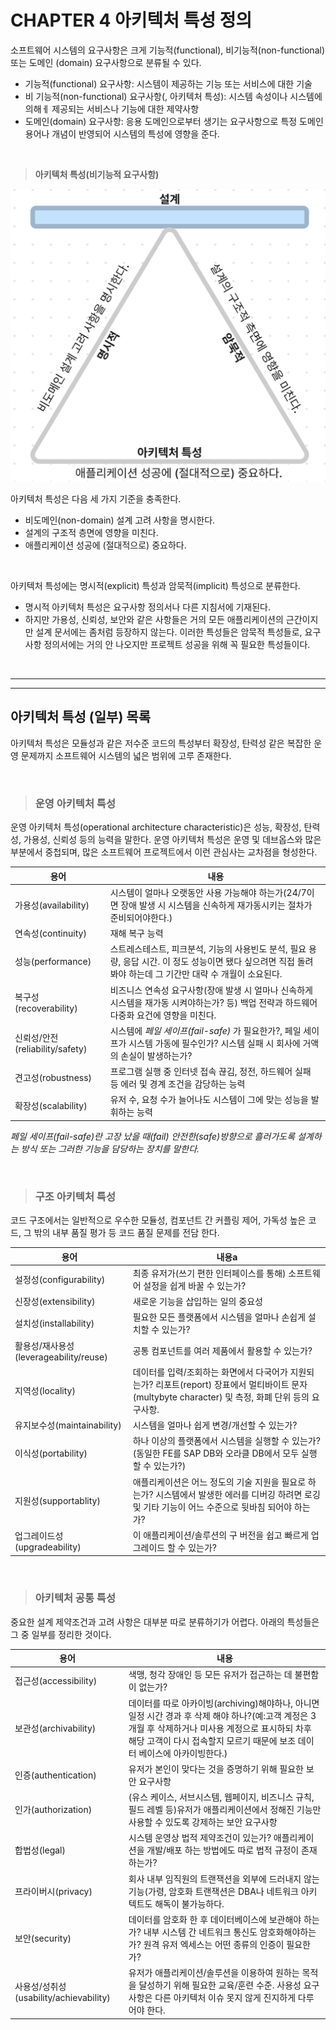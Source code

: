 # **CHAPTER 4 아키텍처 특성 정의**

소프트웨어 시스템의 요구사항은 크게 기능적(functional), 비기능적(non-functional) 또는 도메인 (domain) 요구사항으로 분류될 수 있다.

- 기능적(functional) 요구사항: 시스템이 제공하는 기능 또는 서비스에 대한 기술
- 비 기능적(non-functional) 요구사항(, 아키텍처 특성): 시스템 속성이나 시스템에 의해ㅔ 제공되는 서비스나 기능에 대한 제약사항
- 도메인(domain) 요구사항: 응용 도메인으로부터 생기는 요구사항으로 특정 도메인 용어나 개념이 반영되어 시스템의 특성에 영향을 준다.

<br>

> **아키텍처 특성(비기능적 요구사항)**

![architectureWithOtherFunction](/img/architectureWithOtherFunction.png)

아키텍처 특성은 다음 세 가지 기준을 충족한다.

- 비도메인(non-domain) 설계 고려 사항을 명시한다.
- 설계의 구조적 층면에 영향을 미친다.
- 애플리케이션 성공에 (절대적으로) 중요하다.

<br>

아키텍처 특성에는 명시적(explicit) 특성과 암묵적(implicit) 특성으로 분류한다.

- 명시적 아키텍처 특성은 요구사항 정의서나 다른 지침서에 기재된다.
- 하지만 가용성, 신뢰성, 보안와 같은 사항들은 거의 모든 애플리케이션의 근간이지만 설계 문서에는 좀처럼 등장하지 않는다. 이러한 특성들은 암묵적 특성들로, 요구사항 정의서에는 거의 안 나오지만 프로젝트 성공을 위해 꼭 필요한 특성들이다.

<br><hr><hr>

## **아키텍처 특성 (일부) 목록**

아키텍처 특성은 모듈성과 같은 저수준 코드의 특성부터 확장성, 탄력성 같은 복잡한 운영 문제까지 소프트웨어 시스템의 넓은 범위에 고루 존재한다.

<br>

> ### **운영 아키텍처 특성**

운영 아키텍처 특성(operational architecture characteristic)은 성능, 확장성, 탄력성, 가용성, 신뢰성 등의 능력을 말한다. 운영 아키텍처 특성은 운영 및 데브옵스와 많은 부분에서 중첩되며, 많은 소프트웨어 프로젝트에서 이런 관심사는 교차점을 형성한다.

용어|내용
|--|--|
가용성(availability) | 시스템이 얼마나 오랫동안 사용 가능해야 하는가(24/7이면 장애 발생 시 시스템을 신속하게 재가동시키는 절차가 준비되어야한다.)
연속성(continuity) | 재해 복구 능력
성능(performance) | 스트레스테스트, 피크분석, 기능의 사용빈도 분석, 필요 용량, 응답 시간. 이 정도 성능이면 됐다 싶으려면 직접 돌려봐야 하는데 그 기간만 대략 수 개월이 소요된다.
복구성(recoverability) | 비즈니스 연속성 요구사항(장애 발생 시 얼마나 신속하게 시스템을 재가동 시켜야하는가? 등) 백업 전략과 하드웨어 다중화 요건에 영향을 미친다.
신뢰성/안전(reliability/safety) | 시스템에 *페일 세이프(fail-safe)* 가 필요한가?, 페일 세이프가 시스템 가동에 필수인가? 시스템 실패 시 회사에 거액의 손실이 발생하는가?
견고성(robustness) | 프로그램 실행 중 인터넷 접속 끊김, 정전, 하드웨어 실패 등 에러 및 경계 조건을 감당하는 능력
확장성(scalability) | 유저 수, 요청 수가 늘어나도 시스템이 그에 맞는 성능을 발휘하는 능력

*페일 세이프(fail-safe)란 고장 났을 때(fail) 안전한(safe)방향으로 흘러가도록 설계하는 방식 또는 그러한 기능을 담당하는 장치를 말한다.*

<br>

> ### **구조 아키텍처 특성**

코드 구조에서는 일반적으로 우수한 모듈성, 컴포넌트 간 커플링 제어, 가독성 높은 코드, 그 밖의 내부 품질 평가 등 코드 품질 문제를 전담 한다.

용어|내용a
|--|--|
설정성(configurability) | 최종 유저가(쓰기 편한 인터페이스를 통해) 소프트웨어 설정을 쉽게 바꿀 수 있는가?
신장성(extensibility) | 새로운 기능을 삽입하는 일의 중요성
설치성(installability) | 필요한 모든 플랫폼에서 시스템을 얼마나 손쉽게 설치할 수 있는가?
활용성/재사용성(leverageability/reuse) | 공통 컴포넌트를 여러 제품에서 활용할 수 있는가?
지역성(locality) | 데이터를 입력/조회하는 화면에서 다국어가 지원되는가? 리포트(report) 장표에서 멀티바이트 문자(multybyte character) 및 측정, 화폐 단위 등의 요구사항.
유지보수성(maintainability) | 시스템을 얼마나 쉽게 변경/개선할 수 있는가?
이식성(portability) | 하나 이상의 플랫폼에서 시스템을 실행할 수 있는가?(동일한 FE를 SAP DB와 오라클 DB에서 모두 실행할 수 있는가?)
지원성(supportablity) | 애플리케이션은 어느 정도의 기술 지원을 필요로 하는가? 시스템에서 발생한 에러를 디버깅 하려면 로깅 및 기타 기능이 어느 수준으로 뒷바침 되어야 하는가?
업그레이드성(upgradeability) | 이 애플리케이션/솔루션의 구 버전을 쉽고 빠르게 업그레이드 할 수 있는가?

<br>

> ### **아키텍처 공통 특성**

중요한 설계 제약조건과 고려 사항은 대부분 따로 분류하기가 어렵다. 아래의 특성들은 그 중 일부를 정리한 것이다.

용어|내용
|--|--|
접근성(accessibility) | 색맹, 청각 장애인 등 모든 유저가 접근하는 데 불편함이 없는가?
보관성(archivability) | 데이터를 따로 아카이빙(archiving)해야하나, 아니면 일정 시간 경과 후 삭제 해야 하나?(예:고객 계정은 3개월 후 삭제하거나 미사용 계정으로 표시하되 차후 해당 고객이 다시 접속할지 모르기 때문에 보조 데이터 베이스에 아카이빙한다.)
인증(authentication) | 유저가 본인이 맞다는 것을 증명하기 위해 필요한 보안 요구사항
인가(authorization) | (유스 케이스, 서브시스템, 웹페이지, 비즈니스 규칙, 필드 레벨 등)유저가 애플리케이션에서 정해진 기능만 사용할 수 있도록 강제하는 보안 요구사항
합법성(legal) | 시스템 운영상 법적 제약조건이 있는가? 애플리케이션을 개발/배포 하는 방법에도 따로 법적 규정이 존재하는가?
프라이버시(privacy) | 회사 내부 임직원의 트랜잭션을 외부에 드러내지 않는 기능(가령, 암호화 트랜잭션은 DBA나 네트워크 아키텍트도 해독이 불가능하다.
보안(security) | 데이터를 암호화 한 후 데이터베이스에 보관해야 하는가? 내부 시스템 간 네트워크 통신도 암호화해야하는가? 원격 유저 엑세스는 어떤 종류의 인증이 필요한가?
사용성/성취성(usability/achievability) | 유저가 애플리케이션/솔루션을 이용하여 원하는 목적을 달성하기 위해 필요한 교육/훈련 수준. 사용성 요구사항은 다른 아키텍처 이슈 못지 않게 진지하게 다루어야 한다.

